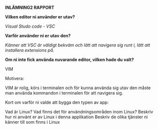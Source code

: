 **INLÄMNING2 RAPPORT**


**Vilken editor ni använder er utav?**

*Visual Studo code - VSC*

**Varför använder ni er utav den?**

*Känner att VSC är väldigt bekväm och lätt att navigera sig runt i, lätt att installera extensions på.*

**Om ni inte fick använda nuvarande editor, vilken hade du valt?**

VIM

Motivera:

VIM är rolig, körs i terminalen och för kunna använda sig utav den måste man använda kommandon i terminalen för att navigera sig.

Kort om varför ni valde att bygga den typen av app:




Vad är Linux?
Vad finns det för användningsområden inom Linux?
Beskriv hur ni använt er av Linux i denna applikation
Beskriv de olika tjänster ni känner till som finns i Linux
